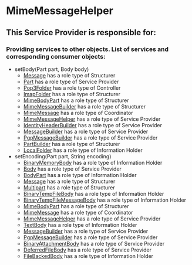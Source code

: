 # MimeMessageHelper
## This Service Provider is responsible for:
### Providing services to other objects. List of services and corresponding consumer objects: 
* setBody(Part part, Body body)
	* [Message](../Structurers/Message.md) has a role type of Structurer
	* [Part](../ServiceProviders/Part.md) has a role type of Service Provider
	* [Pop3Folder](../Controllers/Pop3Folder.md) has a role type of Controller
	* [ImapFolder](../Structurers/ImapFolder.md) has a role type of Structurer
	* [MimeBodyPart](../Structurers/MimeBodyPart.md) has a role type of Structurer
	* [MimeMessageBuilder](../Structurers/MimeMessageBuilder.md) has a role type of Structurer
	* [MimeMessage](../Coordinators/MimeMessage.md) has a role type of Coordinator
	* [MimeMessageHelper](../ServiceProviders/MimeMessageHelper.md) has a role type of Service Provider
	* [IdentityHeaderBuilder](../ServiceProviders/IdentityHeaderBuilder.md) has a role type of Service Provider
	* [MessageBuilder](../ServiceProviders/MessageBuilder.md) has a role type of Service Provider
	* [PgpMessageBuilder](../ServiceProviders/PgpMessageBuilder.md) has a role type of Service Provider
	* [PartBuilder](../Structurers/PartBuilder.md) has a role type of Structurer
	* [LocalFolder](../InformationHolders/LocalFolder.md) has a role type of Information Holder
* setEncoding(Part part, String encoding)
	* [BinaryMemoryBody](../InformationHolders/BinaryMemoryBody.md) has a role type of Information Holder
	* [Body](../ServiceProviders/Body.md) has a role type of Service Provider
	* [BodyPart](../InformationHolders/BodyPart.md) has a role type of Information Holder
	* [Message](../Structurers/Message.md) has a role type of Structurer
	* [Multipart](../Structurers/Multipart.md) has a role type of Structurer
	* [BinaryTempFileBody](../InformationHolders/BinaryTempFileBody.md) has a role type of Information Holder
	* [BinaryTempFileMessageBody](../InformationHolders/BinaryTempFileMessageBody.md) has a role type of Information Holder
	* [MimeBodyPart](../Structurers/MimeBodyPart.md) has a role type of Structurer
	* [MimeMessage](../Coordinators/MimeMessage.md) has a role type of Coordinator
	* [MimeMessageHelper](../ServiceProviders/MimeMessageHelper.md) has a role type of Service Provider
	* [TextBody](../InformationHolders/TextBody.md) has a role type of Information Holder
	* [MessageBuilder](../ServiceProviders/MessageBuilder.md) has a role type of Service Provider
	* [PgpMessageBuilder](../ServiceProviders/PgpMessageBuilder.md) has a role type of Service Provider
	* [BinaryAttachmentBody](../ServiceProviders/BinaryAttachmentBody.md) has a role type of Service Provider
	* [DeferredFileBody](../ServiceProviders/DeferredFileBody.md) has a role type of Service Provider
	* [FileBackedBody](../InformationHolders/FileBackedBody.md) has a role type of Information Holder
